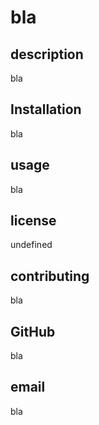 # bla
## description
bla
## Installation
bla
## usage
bla
## license
undefined
## contributing
bla
## GitHub
bla
## email
bla

